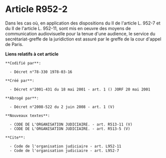 # Article R952-2

Dans les cas où, en application des dispositions du II de l'article L. 952-7 et du II de l'article L. 952-11, sont mis en
oeuvre des moyens de communication audiovisuelle pour la tenue d'une audience, le service du secrétariat-greffe de la
juridiction est assuré par le greffe de la cour d'appel de Paris.

**Liens relatifs à cet article**

	**Codifié par**:

	  - Décret n°78-330 1978-03-16

	**Créé par**:

	  - Décret n°2001-431 du 18 mai 2001 - art. 1 () JORF 20 mai 2001

	**Abrogé par**:

	  - Décret n°2008-522 du 2 juin 2008 - art. 1 (V)

	**Nouveaux textes**:

	  - CODE DE L'ORGANISATION JUDICIAIRE. - art. R513-11 (V)
	  - CODE DE L'ORGANISATION JUDICIAIRE. - art. R513-5 (V)

	**Cite**:

	  - Code de l'organisation judiciaire - art. L952-11
	  - Code de l'organisation judiciaire - art. L952-7
